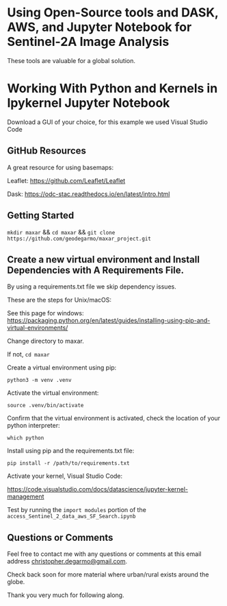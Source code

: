 # Using Open-Source tools and DASK, AWS, and Jupyter Notebook for Sentinel-2A Image Analysis
<!DOCTYPE html>
<html>
<body>

<p>These tools are valuable for a global solution.</p>


<h1>Working With  Python and Kernels in Ipykernel Jupyter Notebook</h1>

<p>Download a GUI of your choice, for this example we used Visual Studio Code</p>

<h2>GitHub Resources</h2>

<p>A great resource for using basemaps:</p> 

Leaflet: https://github.com/Leaflet/Leaflet

Dask: https://odc-stac.readthedocs.io/en/latest/intro.html

<h2>Getting Started</h2>

`mkdir maxar` && `cd maxar` &&  `git clone https://github.com/geodegarmo/maxar_project.git` 

<h2>Create a new virtual environment and Install Dependencies with A Requirements File.</h2>

<p>By using a requirements.txt file we skip dependency issues.</p>

These are the steps for Unix/macOS:

See this page for windows: https://packaging.python.org/en/latest/guides/installing-using-pip-and-virtual-environments/

Change directory to maxar.  

If not, `cd maxar`

Create a virtual environment using pip:

`python3 -m venv .venv`

Activate the virtual environment:

`source .venv/bin/activate`

Confirm that the virtual environment is activated, check the location of your python interpreter:

`which python`

Install using pip and the requirements.txt file:

`pip install -r /path/to/requirements.txt`

Activate your kernel, Visual Studio Code:

https://code.visualstudio.com/docs/datascience/jupyter-kernel-management

Test by running the `import modules` portion of the `access_Sentinel_2_data_aws_SF_Search.ipynb`

<h2>Questions or Comments</h2>

Feel free to contact me with any questions or comments at this email address christopher.degarmo@gmail.com.  

Check back soon for more material where urban/rural exists around the globe.

Thank you very much for following along.







